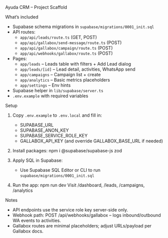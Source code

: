 Ayuda CRM – Project Scaffold

What’s included
- Supabase schema migrations in `supabase/migrations/0001_init.sql`
- API routes:
  - `app/api/leads/route.ts` (GET, POST)
  - `app/api/gallabox/send-message/route.ts` (POST)
  - `app/api/gallabox/campaign/route.ts` (POST)
  - `app/api/webhooks/gallabox/route.ts` (POST)
- Pages:
  - `app/leads` – Leads table with filters + Add Lead dialog
  - `app/leads/[id]` – Lead detail, activities, WhatsApp send
  - `app/campaigns` – Campaign list + create
  - `app/analytics` – Basic metrics placeholders
  - `app/settings` – Env hints
- Supabase helper in `lib/supabase/server.ts`
- `.env.example` with required variables

Setup
1) Copy `.env.example` to `.env.local` and fill in:
   - SUPABASE_URL
   - SUPABASE_ANON_KEY
   - SUPABASE_SERVICE_ROLE_KEY
   - GALLABOX_API_KEY (and override GALLABOX_BASE_URL if needed)

2) Install packages:
   npm i @supabase/supabase-js zod

3) Apply SQL in Supabase:
   - Use Supabase SQL Editor or CLI to run `supabase/migrations/0001_init.sql`

4) Run the app:
   npm run dev
   Visit /dashboard, /leads, /campaigns, /analytics

Notes
- API endpoints use the service role key server-side only.
- Webhook path: POST /api/webhooks/gallabox – logs inbound/outbound WA events to activities.
- Gallabox routes are minimal placeholders; adjust URLs/payload per Gallabox docs.

